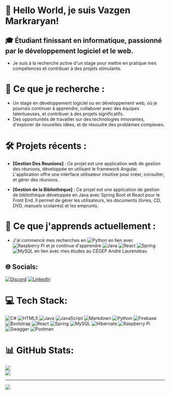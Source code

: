 # 👋 Hello World, je suis Vazgen Markraryan!
## 🎓 Étudiant finissant en informatique, passionné par le développement logiciel et le web. 
 - Je suis à la recherche active d'un stage pour mettre en pratique mes compétences et contribuer à des projets stimulants.
# 🚀 Ce que je recherche :
 - Un stage en développement logiciel ou en développement web, où je pourrais continuer à apprendre, collaborer avec des équipes talentueuses, et contribuer à des projets significatifs.
 - Des opportunités de travailler sur des technologies innovantes, d'explorer de nouvelles idées, et de résoudre des problèmes complexes.

# 🛠️ Projets récents :
- **[Gestion Des Reunions]** : Ce projet est une application web de gestion des réunions, développée en utilisant le framework Angular. 
L'application offre une interface utilisateur intuitive pour créer, consulter, et gérer des réunions.

- **[Gestion de la Bibliothèque]** : Ce projet est une application de gestion de bibliothèque développée en Java avec Spring Boot et React pour le Front End. 
Il permet de gérer les utilisateurs, les documents (livres, CD, DVD, manuels scolaires) et les emprunts.

# 🌱 Ce que j'apprends actuellement :
- J'ai commencé mes recherches en 
![Python](https://img.shields.io/badge/python-3670A0?style=for-the-badge&logo=python&logoColor=ffdd54) en lien avec 
![Raspberry Pi](https://img.shields.io/badge/-RaspberryPi-C51A4A?style=for-the-badge&logo=Raspberry-Pi) et je continue
d'apprendre ![Java](https://img.shields.io/badge/java-%23ED8B00.svg?style=for-the-badge&logo=openjdk&logoColor=white)
![React](https://img.shields.io/badge/react-%2320232a.svg?style=for-the-badge&logo=react&logoColor=%2361DAFB)
![Spring](https://img.shields.io/badge/spring-%236DB33F.svg?style=for-the-badge&logo=spring&logoColor=white)
![MySQL](https://img.shields.io/badge/mysql-4479A1.svg?style=for-the-badge&logo=mysql&logoColor=white) 
en lien avec mes études au CÉGEP André Laurendeau

## 🌐 Socials:
[![Discord](https://img.shields.io/badge/Discord-%237289DA.svg?logo=discord&logoColor=white)](https://discordapp.com/users/416562052723638272) 
[![LinkedIn](https://img.shields.io/badge/LinkedIn-%230077B5.svg?logo=linkedin&logoColor=white)](https://linkedin.com/in/vazgen-markaryan-62261a301) 

# 💻 Tech Stack:
![C#](https://img.shields.io/badge/c%23-%23239120.svg?style=for-the-badge&logo=csharp&logoColor=white) 
![HTML5](https://img.shields.io/badge/html5-%23E34F26.svg?style=for-the-badge&logo=html5&logoColor=white) 
![Java](https://img.shields.io/badge/java-%23ED8B00.svg?style=for-the-badge&logo=openjdk&logoColor=white) 
![JavaScript](https://img.shields.io/badge/javascript-%23323330.svg?style=for-the-badge&logo=javascript&logoColor=%23F7DF1E) 
![Markdown](https://img.shields.io/badge/markdown-%23000000.svg?style=for-the-badge&logo=markdown&logoColor=white) 
![Python](https://img.shields.io/badge/python-3670A0?style=for-the-badge&logo=python&logoColor=ffdd54) 
![Firebase](https://img.shields.io/badge/firebase-%23039BE5.svg?style=for-the-badge&logo=firebase) 
![Bootstrap](https://img.shields.io/badge/bootstrap-%238511FA.svg?style=for-the-badge&logo=bootstrap&logoColor=white) 
![React](https://img.shields.io/badge/react-%2320232a.svg?style=for-the-badge&logo=react&logoColor=%2361DAFB) 
![Spring](https://img.shields.io/badge/spring-%236DB33F.svg?style=for-the-badge&logo=spring&logoColor=white) 
![MySQL](https://img.shields.io/badge/mysql-4479A1.svg?style=for-the-badge&logo=mysql&logoColor=white) 
![Hibernate](https://img.shields.io/badge/Hibernate-59666C?style=for-the-badge&logo=Hibernate&logoColor=white) 
![Raspberry Pi](https://img.shields.io/badge/-RaspberryPi-C51A4A?style=for-the-badge&logo=Raspberry-Pi) 
![Swagger](https://img.shields.io/badge/-Swagger-%23Clojure?style=for-the-badge&logo=swagger&logoColor=white) 
![Postman](https://img.shields.io/badge/Postman-FF6C37?style=for-the-badge&logo=postman&logoColor=white)
# 📊 GitHub Stats:

![](https://github-readme-streak-stats.herokuapp.com/?user=vazgen-markaryan&theme=dark&hide_border=false)<br/>
![](https://github-readme-stats.vercel.app/api/top-langs/?username=vazgen-markaryan&theme=dark&hide_border=false&include_all_commits=true&count_private=true&layout=compact)

---
[![](https://visitcount.itsvg.in/api?id=Inquisitor21&icon=0&color=0)](https://visitcount.itsvg.in)

<!-- Proudly created with GPRM ( https://gprm.itsvg.in ) -->
